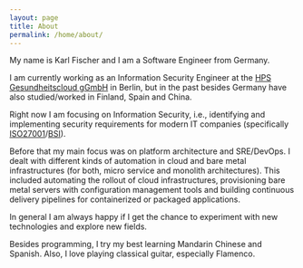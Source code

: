 ```yaml
---
layout: page
title: About
permalink: /home/about/
---
```


My name is Karl Fischer and I am a Software Engineer from Germany.

I am currently working as an Information Security Engineer at the [HPS Gesundheitscloud gGmbH](https://www.gesundheitscloud.de/) in Berlin, but in the past besides Germany have also studied/worked in Finland, Spain and China.

Right now I am focusing on Information Security, i.e., identifying and implementing security requirements for modern IT companies (specifically [ISO27001](https://www.iso.org/isoiec-27001-information-security.html)/[BSI](https://www.bsi.bund.de/EN/Topics/ITGrundschutz/itgrundschutz_node.html)). 

Before that my main focus was on platform architecture and SRE/DevOps. I dealt with different kinds of automation in cloud and bare metal infrastructures (for both, micro service and monolith architectures). This included automating the rollout of cloud infrastructures, provisioning bare metal servers with configuration management tools and building continuous delivery pipelines for containerized or packaged applications. 

In general I am always happy if I get the chance to experiment with new technologies and explore new fields.

Besides programming, I try my best learning Mandarin Chinese and Spanish. 
Also, I love playing classical guitar, especially Flamenco.
